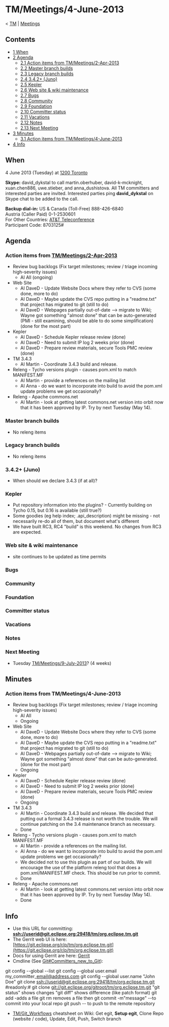 

TM/Meetings/4-June-2013
=======================

< [TM](./TM "TM")‎ | [Meetings](./Meetings "TM/Meetings")

Contents
--------

*   [1 When](#When)
*   [2 Agenda](#Agenda)
    *   [2.1 Action items from TM/Meetings/2-Apr-2013](#Action-items-from-TM.2FMeetings.2F2-Apr-2013)
    *   [2.2 Master branch builds](#Master-branch-builds)
    *   [2.3 Legacy branch builds](#Legacy-branch-builds)
    *   [2.4 3.4.2+ (Juno)](#3.4.2.2B-.28Juno.29)
    *   [2.5 Kepler](#Kepler)
    *   [2.6 Web site & wiki maintenance](#Web-site-.26-wiki-maintenance)
    *   [2.7 Bugs](#Bugs)
    *   [2.8 Community](#Community)
    *   [2.9 Foundation](#Foundation)
    *   [2.10 Committer status](#Committer-status)
    *   [2.11 Vacations](#Vacations)
    *   [2.12 Notes](#Notes)
    *   [2.13 Next Meeting](#Next-Meeting)
*   [3 Minutes](#Minutes)
    *   [3.1 Action items from TM/Meetings/4-June-2013](#Action-items-from-TM.2FMeetings.2F4-June-2013)
*   [4 Info](#Info)

When
----

4 June 2013 (Tuesday) at [1200 Toronto](http://www.timeanddate.com/worldclock/fixedtime.html?msg=Eclipse+TM+June+Committer+Call&iso=20130604T11&p1=159&am=20)  

**Skype:** david\_dykstal to call martin.oberhuber, david-k-mcknight, xuan.chen886, uwe.stieber, and anna\_dushistova. All TM committers and interested parties are invited. Interested parties ping **david_dykstal** on Skype chat to be added to the call.

**Backup dial-in:** US & Canada (Toll-Free) 888-426-6840  
Austria (Caller Paid) 0-1-2530601  
For Other Countries: [AT&T Teleconference](https://www.teleconference.att.com/servlet/glbAccess?process=1&accessCode=8703125&accessNumber=2158616239)  
Participant Code: 8703125#

Agenda
------

### Action items from [TM/Meetings/2-Apr-2013](./2-Apr-2013 "TM/Meetings/2-Apr-2013")

*   Review bug backlogs (Fix target milestones; review / triage incoming high-severity issues)
    *   AI All (ongoing)
*   Web Site
    *   AI DaveD - Update Website Docs where they refer to CVS (some done, more to do)
    *   AI DaveD - Maybe update the CVS repo putting in a "readme.txt" that project has migrated to git (still to do)
    *   AI DaveD - Webpages partially out-of-date --> migrate to Wiki; Wayne got something "almost done" that can be auto-generated (PMI - still examining, should be able to do some simplification) (done for the most part)
*   Kepler
    *   AI DaveD - Schedule Kepler release review (done)
    *   AI DaveD - Need to submit IP log 2 weeks prior (done)
    *   AI DaveD - Prepare review materials, secure Tools PMC review (done)
*   TM 3.4.3
    *   AI Martin - Coordinate 3.4.3 build and release.
*   Releng - Tycho versions plugin - causes pom.xml to match MANIFEST.MF
    *   AI Martin - provide a references on the mailing list
    *   AI Anna - do we want to incorporate into build to avoid the pom.xml update problems we get occasionally?
*   Releng - Apache commons.net
    *   AI Martin - look at getting latest commons.net version into orbit now that it has been approved by IP. Try by next Tuesday (May 14).

### Master branch builds

*   No releng items

### Legacy branch builds

*   No releng items

### 3.4.2+ (Juno)

*   When should we declare 3.4.3 (if at all)?

### Kepler

*   Put repository information into the plugins? - Currently building on Tycho 0.15, but 0.16 is available (still true?)
*   Some goodies (eg help index; .api_description) might be missing - not necessarily re-do all of them, but document what's different
*   We have built RC3, RC4 "build" is this weekend. No changes from RC3 are expected.

### Web site & wiki maintenance

*   site continues to be updated as time permits

### Bugs

### Community

### Foundation

### Committer status

### Vacations

### Notes

### Next Meeting

*   Tuesday [TM/Meetings/9-July-2013](./9-July-2013 "TM/Meetings/9-July-2013")? (4 weeks)

Minutes
-------

### Action items from **TM/Meetings/4-June-2013**

*   Review bug backlogs (Fix target milestones; review / triage incoming high-severity issues)
    *   AI All
    *   Ongoing
*   Web Site
    *   AI DaveD - Update Website Docs where they refer to CVS (some done, more to do)
    *   AI DaveD - Maybe update the CVS repo putting in a "readme.txt" that project has migrated to git (still to do)
    *   AI DaveD - Webpages partially out-of-date --> migrate to Wiki; Wayne got something "almost done" that can be auto-generated. (done for the most part)
    *   Ongoing
*   Kepler
    *   AI DaveD - Schedule Kepler release review (done)
    *   AI DaveD - Need to submit IP log 2 weeks prior (done)
    *   AI DaveD - Prepare review materials, secure Tools PMC review (done)
    *   Ongoing
*   TM 3.4.3
    *   AI Martin - Coordinate 3.4.3 build and release. We decided that putting out a formal 3.4.3 release is not worth the trouble. We will continue patching on the 3.4 maintenance branch as necessary.
    *   Done
*   Releng - Tycho versions plugin - causes pom.xml to match MANIFEST.MF
    *   AI Martin - provide a references on the mailing list.
    *   AI Anna - do we want to incorporate into build to avoid the pom.xml update problems we get occasionally?
    *   We decided not to use this plugin as part of our builds. We will encourage the use of the platform releng tool that does a pom.xml/MANIFEST.MF check. This should be run prior to commit.
    *   Done
*   Releng - Apache commons.net
    *   AI Martin - look at getting latest commons.net version into orbit now that it has been approved by IP. Try by next Tuesday (May 14).
    *   Done

Info
----

*   Use this URL for committing: **[ssh://userid@git.eclipse.org:29418/tm/org.eclipse.tm.git](ssh://userid@git.eclipse.org:29418/tm/org.eclipse.tm.git)**
*   The Gerrit web UI is here: [https://git.eclipse.org/r/p/tm/org.eclipse.tm.git](https://git.eclipse.org/r/p/tm/org.eclipse.tm.git)
*   Docs for using Gerrit are here: [Gerrit](/Gerrit "Gerrit")
*   Cmdline (See [Git#Committers\_new\_to_Git](/Git#Committers_new_to_Git "Git")):

  git config --global --list
  git config --global user.email my\_committer\_email@address.com
  git config --global user.name "John Doe"
  git clone [ssh://userid@git.eclipse.org:29418/tm/org.eclipse.tm.git](ssh://userid@git.eclipse.org:29418/tm/org.eclipse.tm.git)
  #readonly:# git clone [git://git.eclipse.org/gitroot/tm/org.eclipse.tm.git](git://git.eclipse.org/gitroot/tm/org.eclipse.tm.git)
  <make changes>
  "git status" shows changes
  "git diff" shows difference (like patch format)
  git add <filename> -adds a file
  git rm <filename> removes a file
  then git commit -m"message" --to commit into your local repo
  git push -- to push to the remote repository

*   [TM/Git_Workflows](/TM/Git_Workflows "TM/Git Workflows") cheatsheet on Wiki: Get egit, **Setup egit**, Clone Repo (website / code), Update, Edit, Push, Switch branch

